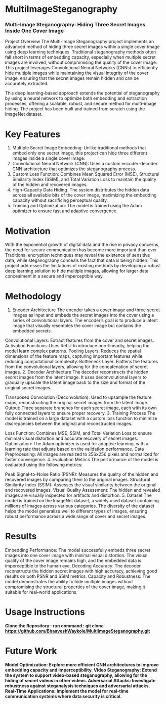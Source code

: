 # MultiImageSteganography

### Multi-Image Steganography: Hiding Three Secret Images Inside One Cover Image
Project Overview
The Multi-Image Steganography project implements an advanced method of hiding three secret images within a single cover image using deep learning techniques. Traditional steganography methods often fall short in terms of embedding capacity, especially when multiple secret images are involved, without compromising the quality of the cover image. This project leverages Convolutional Neural Networks (CNNs) to efficiently hide multiple images while maintaining the visual integrity of the cover image, ensuring that the secret images remain hidden and can be accurately extracted.

This deep learning-based approach extends the potential of steganography by using a neural network to optimize both embedding and extraction processes, offering a scalable, robust, and secure method for multi-image hiding. The project has been built and trained from scratch using the ImageNet dataset.

# Key Features
1. Multiple Secret Image Embedding: Unlike traditional methods that embed only one secret image, this project can hide three different images inside a single cover image.
2. Convolutional Neural Network (CNN): Uses a custom encoder-decoder CNN architecture that optimizes the steganography process.
3. Custom Loss Function: Combines Mean Squared Error (MSE), Structural Similarity Index (SSIM), and Total Variation Loss to maintain the quality of the hidden and recovered images.
4. High-Capacity Data Hiding: The system distributes the hidden data across all available bits of the cover image, maximizing the embedding capacity without sacrificing perceptual quality.
5. Training and Optimization: The model is trained using the Adam optimizer to ensure fast and adaptive convergence.

# Motivation
With the exponential growth of digital data and the rise in privacy concerns, the need for secure communication has become more important than ever. Traditional encryption techniques may reveal the existence of sensitive data, while steganography conceals the fact that data is being hidden. This project addresses the limitations of existing methods by developing a robust deep learning solution to hide multiple images, allowing for larger data concealment in a secure and imperceptible way.

# Methodology
1. Encoder Architecture
The encoder takes a cover image and three secret images as input and embeds the secret images into the cover using a series of convolutional layers. The encoder’s goal is to produce a latent image that visually resembles the cover image but contains the embedded secrets.

Convolutional Layers: Extract features from the cover and secret images.
Activation Functions: Uses ReLU to introduce non-linearity, helping the model learn complex patterns.
Pooling Layers: Reduces the spatial dimensions of the feature maps, capturing important features while reducing computational complexity.
Bottleneck Layer: Flattens the features from the convolutional layers, allowing for the concatenation of secret images.
2. Decoder Architecture
The decoder reconstructs the hidden secret images from the latent image. It uses deconvolutional layers to gradually upscale the latent image back to the size and format of the original secret images.

Transposed Convolution (Deconvolution): Used to upsample the feature maps, reconstructing the original secret images from the latent image.
Output: Three separate branches for each secret image, each with its own fully connected layers to ensure proper recovery.
3. Training Process
The model is trained on a large dataset with a custom loss function to minimize discrepancies between the original and reconstructed images.

Loss Function: Combines MSE, SSIM, and Total Variation Loss to ensure minimal visual distortion and accurate recovery of secret images.
Optimization: The Adam optimizer is used for adaptive learning, with a learning rate that adjusts based on the validation performance.
Data Preprocessing: All images are resized to 256x256 pixels and normalized for faster convergence.
4. Evaluation Metrics
The performance of the model is evaluated using the following metrics:

Peak Signal-to-Noise Ratio (PSNR): Measures the quality of the hidden and recovered images by comparing them to the original images.
Structural Similarity Index (SSIM): Assesses the visual similarity between the original and recovered images.
Visual Quality Assessment: The hidden and revealed images are visually inspected for artifacts and distortion.
5. Dataset
The model is trained on the ImageNet dataset, a widely used dataset containing millions of images across various categories. The diversity of the dataset helps the model generalize well to different types of images, ensuring robust performance across a wide range of cover and secret images.

# Results
Embedding Performance: The model successfully embeds three secret images into one cover image with minimal visual distortion. The visual quality of the cover image remains high, and the embedded data is imperceptible to the human eye.
Decoding Accuracy: The decoder reconstructs the hidden secret images with high accuracy, achieving good results on both PSNR and SSIM metrics.
Capacity and Robustness: The model demonstrates the ability to hide multiple images without compromising the structural properties of the cover image, making it suitable for real-world applications.


# Usage Instructions
<b> Clone the Repository : 
run command : git clone https://github.com/BhaaveshWaykole/MultiImageSteganography.git


# Future Work
Model Optimization: Explore more efficient CNN architectures to improve embedding capacity and imperceptibility.
Video Steganography: Extend the system to support video-based steganography, allowing for the hiding of secret videos in other videos.
Adversarial Attacks: Investigate robustness against steganalysis techniques and adversarial attacks.
Real-Time Applications: Implement the model for real-time communication systems where data security is critical.